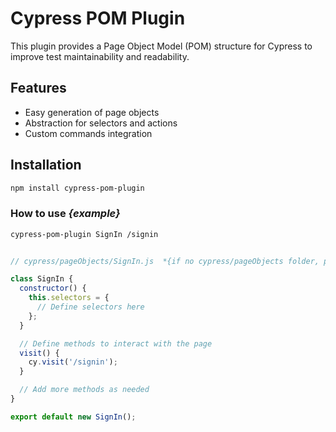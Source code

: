 # Cypress POM Plugin

This plugin provides a Page Object Model (POM) structure for Cypress to improve test maintainability and readability.

## Features
- Easy generation of page objects
- Abstraction for selectors and actions
- Custom commands integration

## Installation
```bash
npm install cypress-pom-plugin
```

### How to use *{example}*
```bash
cypress-pom-plugin SignIn /signin
```

```js

// cypress/pageObjects/SignIn.js  *{if no cypress/pageObjects folder, package will auto generate}*

class SignIn {
  constructor() {
    this.selectors = {
      // Define selectors here
    };
  }

  // Define methods to interact with the page
  visit() {
    cy.visit('/signin');
  }

  // Add more methods as needed
}

export default new SignIn();
```